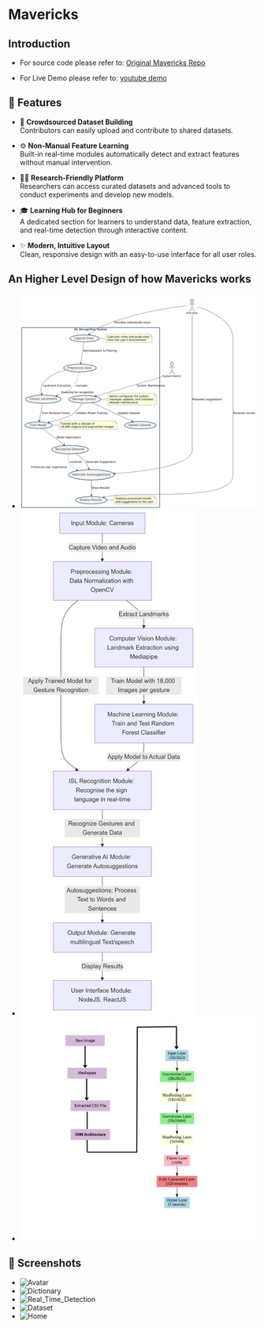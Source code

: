 # Mavericks

## Introduction
- For source code please refer to: [Original Mavericks Repo](https://github.com/nitesh-20-2003/Mavericks_gui)

- For Live Demo please refer to: [youtube demo](https://www.youtube.com/watch?v=l_CLHfjUHV0)

## 🚀 Features

- 📂 **Crowdsourced Dataset Building**  
  Contributors can easily upload and contribute to shared datasets.

- ⚙️ **Non-Manual Feature Learning**  
  Built-in real-time modules automatically detect and extract features without manual intervention.

- 🧑‍🔬 **Research-Friendly Platform**  
  Researchers can access curated datasets and advanced tools to conduct experiments and develop new models.

- 🎓 **Learning Hub for Beginners**  
  A dedicated section for learners to understand data, feature extraction, and real-time detection through interactive content.

- ✨ **Modern, Intuitive Layout**  
  Clean, responsive design with an easy-to-use interface for all user roles.

## An Higher Level Design of how Mavericks works
- ![Mavericks](./ScreenShots/MavericksUml.jpeg)
- ![HigherLevelDesign](./ScreenShots/HigherLevel.jpeg)
- ![HowModelWorksWhenFrameSentFromFrontend](./ScreenShots/mediapipetocnn.jpeg)
## 📸 Screenshots
- ![Avatar](./ScreenShots/Avatar.jpeg)
- ![Dictionary](./ScreenShots/Dictionary.jpeg)
- ![Real_Time_Detection](./ScreenShots//Real_Time_Detection.jpeg)
- ![Dataset](./ScreenShots/Dataset.jpeg)
- ![Home](./ScreenShots/Home.jpeg)
